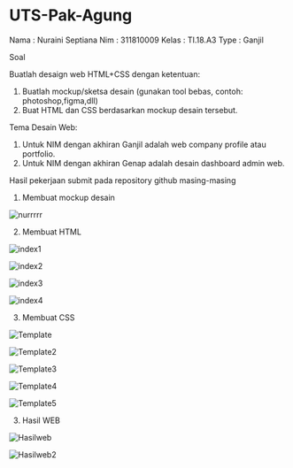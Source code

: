 # UTS-Pak-Agung

Nama  : Nuraini Septiana
Nim   : 311810009
Kelas : TI.18.A3
Type  : Ganjil

Soal

Buatlah desaign web HTML+CSS dengan ketentuan:
1. Buatlah mockup/sketsa desain (gunakan tool bebas, contoh: photoshop,figma,dll)
2. Buat HTML dan CSS berdasarkan mockup desain tersebut.

Tema Desain Web:
1. Untuk NIM dengan akhiran Ganjil adalah web company profile atau portfolio.
2. Untuk NIM dengan akhiran Genap adalah desain dashboard admin web.

Hasil pekerjaan submit pada repository github masing-masing

1. Membuat mockup desain

![nurrrrr](https://user-images.githubusercontent.com/46736283/80854368-759d3080-8bec-11ea-872f-891c6972e7c0.png)


2. Membuat HTML

![index1](https://user-images.githubusercontent.com/46736283/80854391-aed5a080-8bec-11ea-92a2-af3233d77a41.png)

![index2](https://user-images.githubusercontent.com/46736283/80854402-c9a81500-8bec-11ea-9015-9f3611a2a53b.png)

![index3](https://user-images.githubusercontent.com/46736283/80854408-e17f9900-8bec-11ea-8d67-ec3944e9ee0e.png)

![index4](https://user-images.githubusercontent.com/46736283/80854425-112ea100-8bed-11ea-9487-87de037b5f1c.png)


3. Membuat CSS

![Template](https://user-images.githubusercontent.com/46736283/80854437-31f6f680-8bed-11ea-968f-8c93244280f5.png)

![Template2](https://user-images.githubusercontent.com/46736283/80854449-4dfa9800-8bed-11ea-91ed-83157195fecc.png)

![Template3](https://user-images.githubusercontent.com/46736283/80854466-771b2880-8bed-11ea-9842-aa8d37424934.png)

![Template4](https://user-images.githubusercontent.com/46736283/80854480-8e5a1600-8bed-11ea-98c8-643f76beca29.png)

![Template5](https://user-images.githubusercontent.com/46736283/80854482-9b770500-8bed-11ea-99c5-a96fe1a97244.png)


3. Hasil WEB

![Hasilweb](https://user-images.githubusercontent.com/46736283/80854497-bf3a4b00-8bed-11ea-9952-709c0fea6c70.png)

![Hasilweb2](https://user-images.githubusercontent.com/46736283/80854511-e3962780-8bed-11ea-844b-3edcf1b3e862.png)
